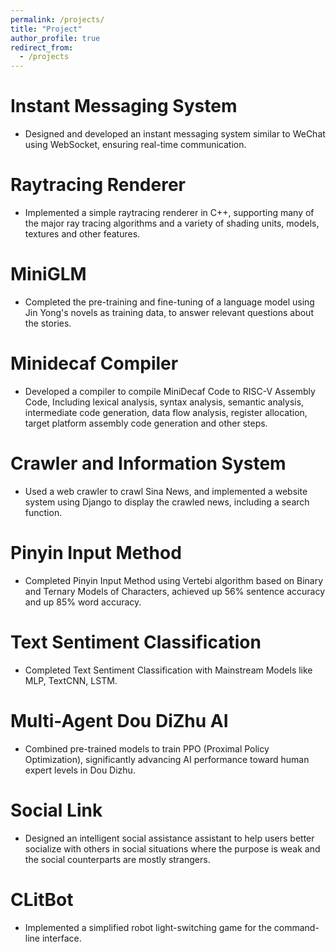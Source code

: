 ```yaml
---
permalink: /projects/
title: "Project"
author_profile: true
redirect_from: 
  - /projects
---
```

# Instant Messaging System
- Designed and developed an instant messaging system similar to WeChat using WebSocket, ensuring real-time communication.
# Raytracing Renderer
- Implemented a simple raytracing renderer in C++, supporting many of the major ray tracing algorithms and a variety of shading units, models, textures and other features.
# MiniGLM
- Completed the pre-training and fine-tuning of a language model using Jin Yong's novels as training data, to answer relevant questions about the stories.
# Minidecaf Compiler
- Developed a compiler to compile MiniDecaf Code to RISC-V Assembly Code, Including lexical analysis, syntax analysis, semantic analysis, intermediate code generation, data flow analysis, register allocation, target platform assembly code generation and other steps.
# Crawler and Information System
- Used a web crawler to crawl Sina News, and implemented a website system using Django to display the crawled news, including a search function.
# Pinyin Input Method
- Completed Pinyin Input Method using Vertebi algorithm based on Binary and Ternary Models of Characters, achieved up 56% sentence accuracy and up 85% word accuracy.
# Text Sentiment Classification
- Completed Text Sentiment Classification with Mainstream Models like MLP, TextCNN, LSTM.
# Multi-Agent Dou DiZhu AI
- Combined pre-trained models to train PPO (Proximal Policy Optimization), significantly advancing AI performance toward human expert levels in Dou Dizhu.
# Social Link
- Designed an intelligent social assistance assistant to help users better socialize with others in social situations where the purpose is weak and the social counterparts are mostly strangers.
# CLitBot
- Implemented a simplified robot light-switching game for the command-line interface.
